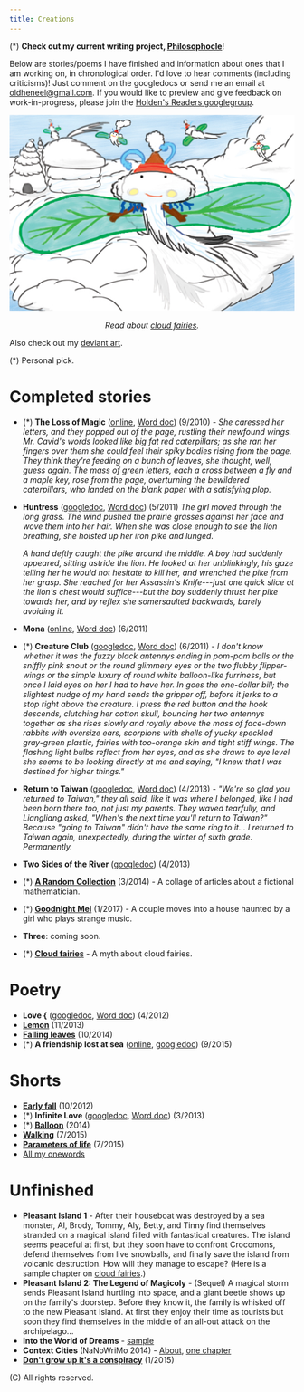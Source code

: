 ```yaml
---
title: Creations
---
```


(\*) **Check out my current writing project, [Philosophocle](http://holdenlee.github.io/philosophocle/)**!

Below are stories/poems I have finished and information about ones that I am working on, in chronological order. I'd love to hear comments (including criticisms)! Just comment on the googledocs or send me an email at [oldheneel@gmail.com](mailto:oldheneel@gmail.com). If you would like to preview and give feedback on work-in-progress, please join the [Holden's Readers googlegroup](https://groups.google.com/forum/#!forum/holden-readers).

<center>
<img src="/images/wifloflos.jpg">

*Read about [cloud fairies](https://docs.google.com/document/d/1sAF1ijUXiyCclrEly-UL9o7leuumVkaXwdeYmrzVv5Q).*
</center>

Also check out my [deviant art](http://holdenlee.deviantart.com/).

(\*) Personal pick.

# Completed stories

* (\*) **The Loss of Magic** ([online](https://holdenlee.wordpress.com/2010/09/01/the-loss-of-magic-short-story/), [Word doc](http://holdenlee.github.io/writing/the_loss_of_magic.doc)) (9/2010) - *She caressed her letters, and they popped out of the page, rustling their newfound wings. Mr. Cavid's words looked like big fat red caterpillars; as she ran her fingers over them she could feel their spiky bodies rising from the page. They think they're feeding on a bunch of leaves, she thought, well, guess again. The mass of green letters, each a cross between a fly and a maple key, rose from the page, overturning the bewildered caterpillars, who landed on the blank paper with a satisfying plop.*
*   **Huntress** ([googledoc](https://docs.google.com/document/d/1XgqxqMvOpl_AzV_wLOls5a38C4iIhjtJF8ouqeY7RzM/edit?usp=sharing), [Word doc](http://holdenlee.github.io/writing/huntress.docx)) (5/2011) *The girl moved through the long grass. The wind pushed the prairie grasses against her face and wove them into her hair. When she was close enough to see the lion breathing, she hoisted up her iron pike and lunged.*

    *A hand deftly caught the pike around the middle. A boy had suddenly appeared, sitting astride the lion. He looked at her unblinkingly, his gaze telling her he would not hesitate to kill her, and wrenched the pike from her grasp. She reached for her Assassin's Knife---just one quick slice at the lion's chest would suffice---but the boy suddenly thrust her pike towards her, and by reflex she somersaulted backwards, barely avoiding it.*
* **Mona** ([online](https://holdenlee.wordpress.com/2011/06/04/mona/), [Word doc](http://holdenlee.github.io/writing/mona.doc)) (6/2011)
* (\*) **Creature Club** ([googledoc](https://docs.google.com/document/d/1yPp8A07hiZhR-Q3CbE6jrIpk2KCvc2MgH8-GDRN241M/edit), [Word doc](http://holdenlee.github.io/writing/creature-club.doc)) (6/2011) - *I don't know whether it was the fuzzy black antennys ending in pom-pom balls or the sniffly pink snout or the round glimmery eyes or the two flubby flipper-wings or the simple luxury of round white balloon-like furriness, but once I laid eyes on her I had to have her. In goes the one-dollar bill; the slightest nudge of my hand sends the gripper off, before it jerks to a stop right above the creature. I press the red button and the hook descends, clutching her cotton skull, bouncing her two antennys together as she rises slowly and royally above the mass of face-down rabbits with oversize ears, scorpions with shells of yucky speckled gray-green plastic, fairies with too-orange skin and tight stiff wings. The flashing light bulbs reflect from her eyes, and as she draws to eye level she seems to be looking directly at me and saying, "I knew that I was destined for higher things."*
* **Return to Taiwan** ([googledoc](https://drive.google.com/open?id=1IGDg4XNOCJd3xLftfrouAhJTYisRFaNBJZau0Up9wVc), [Word doc](http://holdenlee.github.io/writing/Return%20to%20Taiwan.docx)) (4/2013) - *"We're so glad you returned to Taiwan," they all said, like it was where I belonged, like I had been born there too, not just my parents. They waved tearfully, and Liangliang asked, "When's the next time you'll return to Taiwan?" Because "going to Taiwan" didn't have the same ring to it... I returned to Taiwan again, unexpectedly, during the winter of sixth grade. Permanently.*
* **Two Sides of the River** ([googledoc](https://drive.google.com/open?id=19ihkgA8G8Mnsz4gFj7nR96-Pf1GJb6ijbxEIXG1zGJQ)) (4/2013)
* (\*) [**A Random Collection**](https://drive.google.com/open?id=18A_6ZOsK3jvo4ILt8zGJZyifIL7g_EBLtpvyGdNwd54) (3/2014) - A collage of articles about a fictional mathematician.
* (\*) [**Goodnight Mel**](https://docs.google.com/document/d/1Pxs_3NstJrN3YwTQBmLDaLNwBJv6FBGzF23zDpFY0UI/edit) (1/2017) - A couple moves into a house haunted by a girl who plays strange music.
* **Three**: coming soon.
* (\*) [**Cloud fairies**](https://docs.google.com/document/d/1sAF1ijUXiyCclrEly-UL9o7leuumVkaXwdeYmrzVv5Q) - A myth about cloud fairies.

# Poetry

* **Love {** ([googledoc](https://docs.google.com/document/d/1N62YvMvUL2u4yS1aAVbpjVkDoXSbbBjVb0vVPHoZUzc/edit?usp=sharing), [Word doc](http://holdenlee.github.io/writing/Love%20{.doc)) (4/2012)
* [**Lemon**](http://www.oneword.com/word/lemon/comment-page-1/#comment-549410) (11/2013)
* [**Falling leaves**](https://holdenlee.wordpress.com/2014/10/20/falling-leaves/) (10/2014)
* (\*) **A friendship lost at sea** ([online](https://holdenlee.wordpress.com/2015/12/30/a-friendship-lost-at-sea/), [googledoc](https://docs.google.com/document/d/1zs3WfQyXXkDucwhVdk_8QZahi2P6H5NRqoPEhl8HNhE/edit)) (9/2015)

# Shorts

* [**Early fall**](https://holdenlee.wordpress.com/2012/09/10/early-fall/) (10/2012)
* (\*) **Infinite Love** ([googledoc](https://drive.google.com/open?id=1J6-zntJcxtQZ-_lh59hnz7Jgp--3p8FsePFXCPEZA74), [Word doc](http://holdenlee.github.io/writing/Infinite%20Love.doc)) (3/2013)
* (\*) [**Balloon**](https://docs.google.com/document/d/1_N4ud2qUfq19Vaf0nU6Us7hIZEr62rGey5i02kC-x60/edit) (2014)
* [**Walking**](https://docs.google.com/document/d/1ZHzAxNyz6ziLAz06C345BCYNBVmVRhCdeDFQDXcHGyY/edit) (7/2015)
* [**Parameters of life**](https://docs.google.com/document/d/1OftJyadVBsXTgPBubrCWKUgBBZEfh5Ntv17Qtc8Yzek/edit) (7/2015)
* [All my onewords](http://www.oneword.com/members/silversheep/)


# Unfinished

* **Pleasant Island 1** - After their houseboat was destroyed by a sea monster, Al, Brody, Tommy, Aly, Betty, and Tinny find themselves stranded on a magical island filled with fantastical creatures. The island seems peaceful at first, but they soon have to confront Crocomons, defend themselves from live snowballs, and finally save the island from volcanic destruction. How will they manage to escape? (Here is a sample chapter on [cloud fairies](https://docs.google.com/document/d/1tDXD1nF9M2cK8uascZlKAdFNIRPiNbEcbqePb8SH7_0/edit?usp=sharing).)
* **Pleasant Island 2: The Legend of Magicoly** - (Sequel) A magical storm sends Pleasant Island hurtling into space, and a giant beetle shows up on the family's doorstep. Before they know it, the family is whisked off to the new Pleasant Island. At first they enjoy their time as tourists but soon they find themselves in the middle of an all-out attack on the archipelago...
* **Into the World of Dreams** - [sample](http://holdenlee.github.io/writing/prologue.docx)
* **Context Cities** (NaNoWriMo 2014) - [About](https://holdenlee.wordpress.com/2014/10/30/i-am-writing-a-novel-in-november/), [one chapter](https://docs.google.com/document/d/14giivbi_sGRjGvQFc45O_SCGsuAIl3_uTZIzPuf7Ai0/edit)
* [**Don't grow up it's a conspiracy**](https://docs.google.com/document/d/1vwAsNirx7HI0GATayO-omJMIIQrKOSHSFO_wnrhKfsU/edit?usp=sharing) (1/2015)

(C) All rights reserved.
